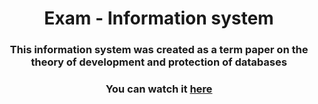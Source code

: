 <h1 align="center">Exam - Information system</h1>
<h3 align="center">This information system was created as a term paper on the theory of development and protection of databases</h3>
<h3 align="center">You can watch it <a href="http://s981757s.beget.tech/InfoSys3/index.php">here</a></h3>
